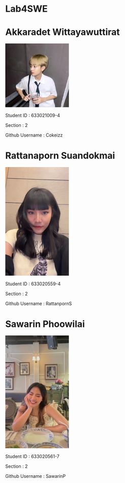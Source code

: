 # Lab4SWE

<div class="card">
  <h1>Akkaradet Wittayawuttirat</h1>
   <img src="media/Cokeizz.jpg" alt="Cokeizz" style="width:200px">
  <p>Student ID : 633021009-4</p>
  <p>Section : 2</p>
  <p>Github Username : Cokeizz</p>
</div>

<div class="card">
  <h1>Rattanaporn Suandokmai</h1>
   <img src="media/Apliz.jpg" alt="RattanpornS" style="width:200px">
  <p>Student ID : 633020559-4</p>
  <p>Section : 2</p>
  <p>Github Username : RattanpornS</p>
</div>

<div class="card">
  <h1>Sawarin Phoowilai</h1>
   <img src="media/noey.jpg" alt="RattanpornS" style="width:200px">
  <p>Student ID : 633020561-7</p>
  <p>Section : 2</p>
  <p>Github Username : SawarinP</p>
</div>